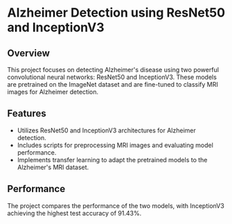 # Alzheimer Detection using ResNet50 and InceptionV3

## Overview
This project focuses on detecting Alzheimer's disease using two powerful convolutional neural networks: ResNet50 and InceptionV3. These models are pretrained on the ImageNet dataset and are fine-tuned to classify MRI images for Alzheimer detection.

## Features
- Utilizes ResNet50 and InceptionV3 architectures for Alzheimer detection.
- Includes scripts for preprocessing MRI images and evaluating model performance.
- Implements transfer learning to adapt the pretrained models to the Alzheimer's MRI dataset.

## Performance
The project compares the performance of the two models, with InceptionV3 achieving the highest test accuracy of 91.43%.
